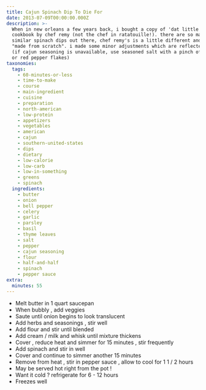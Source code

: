 ```yaml
---
title: Cajun Spinach Dip To Die For
date: 2013-07-09T00:00:00.000Z
description: >-
  When in new orleans a few years back, i bought a copy of 'dat little cajun
  cookbook by chef remy (not the chef in ratatouille!). there are so many
  similar spinach dips out there, chef remy's is a little different and more
  "made from scratch". i made some minor adjustments which are reflected here.
  (if cajun seasoning is unavailable, use seasoned salt with a pinch of cayenne
  or red pepper flakes)
taxonomies:
  tags:
    - 60-minutes-or-less
    - time-to-make
    - course
    - main-ingredient
    - cuisine
    - preparation
    - north-american
    - low-protein
    - appetizers
    - vegetables
    - american
    - cajun
    - southern-united-states
    - dips
    - dietary
    - low-calorie
    - low-carb
    - low-in-something
    - greens
    - spinach
  ingredients:
    - butter
    - onion
    - bell pepper
    - celery
    - garlic
    - parsley
    - basil
    - thyme leaves
    - salt
    - pepper
    - cajun seasoning
    - flour
    - half-and-half
    - spinach
    - pepper sauce
extra:
  minutes: 55
---
```

 - Melt butter in 1 quart saucepan
 - When bubbly , add veggies
 - Saute until onion begins to look translucent
 - Add herbs and seasonings , stir well
 - Add flour and stir until blended
 - Add cream / milk and whisk until mixture thickens
 - Cover , reduce heat and simmer for 15 minutes , stir frequently
 - Add spinach and stir in well
 - Cover and continue to simmer another 15 minutes
 - Remove from heat , stir in pepper sauce , allow to cool for 1 1 / 2 hours
 - May be served hot right from the pot !
 - Want it cold ? refrigerate for 6 - 12 hours
 - Freezes well
